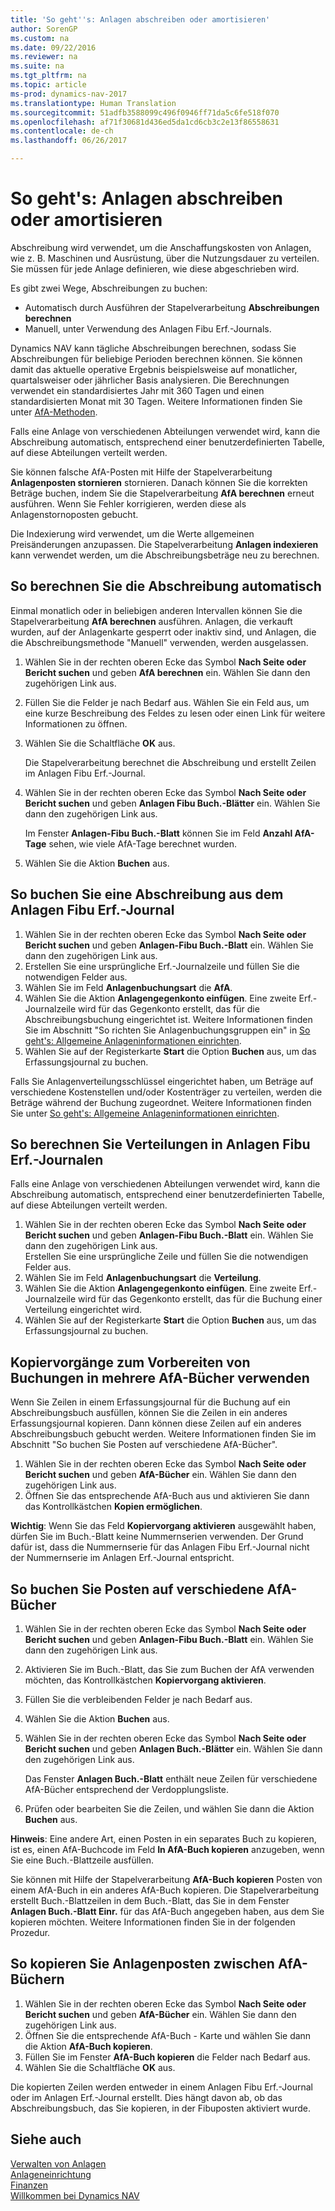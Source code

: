 ```yaml
---
title: 'So geht''s: Anlagen abschreiben oder amortisieren'
author: SorenGP
ms.custom: na
ms.date: 09/22/2016
ms.reviewer: na
ms.suite: na
ms.tgt_pltfrm: na
ms.topic: article
ms-prod: dynamics-nav-2017
ms.translationtype: Human Translation
ms.sourcegitcommit: 51adfb3588099c496f0946ff71da5c6fe518f070
ms.openlocfilehash: af71f30681d436ed5da1cd6cb3c2e13f86558631
ms.contentlocale: de-ch
ms.lasthandoff: 06/26/2017

---
```


# <a name="how-to-depreciate-or-amortize-fixed-assets"></a>So geht's: Anlagen abschreiben oder amortisieren
Abschreibung wird verwendet, um die Anschaffungskosten von Anlagen, wie z. B. Maschinen und Ausrüstung, über die Nutzungsdauer zu verteilen. Sie müssen für jede Anlage definieren, wie diese abgeschrieben wird.  

 Es gibt zwei Wege, Abschreibungen zu buchen:
- Automatisch durch Ausführen der Stapelverarbeitung **Abschreibungen berechnen**
- Manuell, unter Verwendung des Anlagen Fibu Erf.-Journals.  

Dynamics NAV kann tägliche Abschreibungen berechnen, sodass Sie Abschreibungen für beliebige Perioden berechnen können. Sie können damit das aktuelle operative Ergebnis beispielsweise auf monatlicher, quartalsweiser oder jährlicher Basis analysieren. Die Berechnungen verwendet ein standardisiertes Jahr mit 360 Tagen und einen standardisierten Monat mit 30 Tagen. Weitere Informationen finden Sie unter [AfA-Methoden](fa-depreciation-methods.md).

Falls eine Anlage von verschiedenen Abteilungen verwendet wird, kann die Abschreibung automatisch, entsprechend einer benutzerdefinierten Tabelle, auf diese Abteilungen verteilt werden.  

Sie können falsche AfA-Posten mit Hilfe der Stapelverarbeitung **Anlagenposten stornieren** stornieren. Danach können Sie die korrekten Beträge buchen, indem Sie die Stapelverarbeitung **AfA berechnen** erneut ausführen. Wenn Sie Fehler korrigieren, werden diese als Anlagenstornoposten gebucht.  

Die Indexierung wird verwendet, um die Werte allgemeinen Preisänderungen anzupassen. Die Stapelverarbeitung **Anlagen indexieren** kann verwendet werden, um die Abschreibungsbeträge neu zu berechnen.  

## <a name="to-calculate-a-depreciation-automatically"></a>So berechnen Sie die Abschreibung automatisch
Einmal monatlich oder in beliebigen anderen Intervallen können Sie die Stapelverarbeitung **AfA berechnen** ausführen. Anlagen, die verkauft wurden, auf der Anlagenkarte gesperrt oder inaktiv sind, und Anlagen, die die Abschreibungsmethode "Manuell" verwenden, werden ausgelassen.    

1. Wählen Sie in der rechten oberen Ecke das Symbol **Nach Seite oder Bericht suchen** und geben **AfA berechnen** ein. Wählen Sie dann den zugehörigen Link aus.  
2. Füllen Sie die Felder je nach Bedarf aus. Wählen Sie ein Feld aus, um eine kurze Beschreibung des Feldes zu lesen oder einen Link für weitere Informationen zu öffnen.
3. Wählen Sie die Schaltfläche **OK** aus.  

    Die Stapelverarbeitung berechnet die Abschreibung und erstellt Zeilen im Anlagen Fibu Erf.-Journal.  
4. Wählen Sie in der rechten oberen Ecke das Symbol **Nach Seite oder Bericht suchen** und geben **Anlagen Fibu Buch.-Blätter** ein. Wählen Sie dann den zugehörigen Link aus.

    Im Fenster **Anlagen-Fibu Buch.-Blatt** können Sie im Feld **Anzahl AfA-Tage** sehen, wie viele AfA-Tage berechnet wurden.  
5. Wählen Sie die Aktion **Buchen** aus.

## <a name="to-post-a-depreciation-manually-from-the-fixed-asset-gl-journal"></a>So buchen Sie eine Abschreibung aus dem Anlagen Fibu Erf.-Journal
1. Wählen Sie in der rechten oberen Ecke das Symbol **Nach Seite oder Bericht suchen** und geben **Anlagen-Fibu Buch.-Blatt** ein. Wählen Sie dann den zugehörigen Link aus.  
2. Erstellen Sie eine ursprüngliche Erf.-Journalzeile und füllen Sie die notwendigen Felder aus.
3. Wählen Sie im Feld **Anlagenbuchungsart** die **AfA**.
4. Wählen Sie die Aktion **Anlagengegenkonto einfügen**. Eine zweite Erf.-Journalzeile wird für das Gegenkonto erstellt, das für die Abschreibungsbuchung eingerichtet ist. Weitere Informationen finden Sie im Abschnitt "So richten Sie Anlagenbuchungsgruppen ein" in [So geht's: Allgemeine Anlageninformationen einrichten](fa-how-setup-general.md).
5. Wählen Sie auf der Registerkarte **Start** die Option **Buchen** aus, um das Erfassungsjournal zu buchen.

Falls Sie Anlagenverteilungsschlüssel eingerichtet haben, um Beträge auf verschiedene Kostenstellen und/oder Kostenträger zu verteilen, werden die Beträge während der Buchung zugeordnet. Weitere Informationen finden Sie unter [So geht's: Allgemeine Anlageninformationen einrichten](fa-how-setup-general.md).

## <a name="to-calculate-allocations-in-the-fixed-asset-gl-journal"></a>So berechnen Sie Verteilungen in Anlagen Fibu Erf.-Journalen
Falls eine Anlage von verschiedenen Abteilungen verwendet wird, kann die Abschreibung automatisch, entsprechend einer benutzerdefinierten Tabelle, auf diese Abteilungen verteilt werden.  

1. Wählen Sie in der rechten oberen Ecke das Symbol **Nach Seite oder Bericht suchen** und geben **Anlagen-Fibu Buch.-Blatt** ein. Wählen Sie dann den zugehörigen Link aus.   
Erstellen Sie eine ursprüngliche Zeile und füllen Sie die notwendigen Felder aus.
3. Wählen Sie im Feld **Anlagenbuchungsart** die **Verteilung**.
4. Wählen Sie die Aktion **Anlagengegenkonto einfügen**. Eine zweite Erf.-Journalzeile wird für das Gegenkonto erstellt, das für die Buchung einer Verteilung eingerichtet wird.
5. Wählen Sie auf der Registerkarte **Start** die Option **Buchen** aus, um das Erfassungsjournal zu buchen.

## <a name="use-duplication-lists-to-prepare-to-post-to-multiple-depreciation-books"></a>Kopiervorgänge zum Vorbereiten von Buchungen in mehrere AfA-Bücher verwenden  
Wenn Sie Zeilen in einem Erfassungsjournal für die Buchung auf ein Abschreibungsbuch ausfüllen, können Sie die Zeilen in ein anderes Erfassungsjournal kopieren. Dann können diese Zeilen auf ein anderes Abschreibungsbuch gebucht werden. Weitere Informationen finden Sie im Abschnitt "So buchen Sie Posten auf verschiedene AfA-Bücher".

1. Wählen Sie in der rechten oberen Ecke das Symbol **Nach Seite oder Bericht suchen** und geben **AfA-Bücher** ein. Wählen Sie dann den zugehörigen Link aus.  
2. Öffnen Sie das entsprechende AfA-Buch aus und aktivieren Sie dann das Kontrollkästchen **Kopien ermöglichen**.  

**Wichtig**: Wenn Sie das Feld **Kopiervorgang aktivieren** ausgewählt haben, dürfen Sie im Buch.-Blatt keine Nummernserien verwenden. Der Grund dafür ist, dass die Nummernserie für das Anlagen Fibu Erf.-Journal nicht der Nummernserie im Anlagen Erf.-Journal entspricht.

## <a name="to-post-entries-to-different-depreciation-books"></a>So buchen Sie Posten auf verschiedene AfA-Bücher  
1. Wählen Sie in der rechten oberen Ecke das Symbol **Nach Seite oder Bericht suchen** und geben **Anlagen-Fibu Buch.-Blatt** ein. Wählen Sie dann den zugehörigen Link aus.
2. Aktivieren Sie im Buch.-Blatt, das Sie zum Buchen der AfA verwenden möchten, das Kontrollkästchen **Kopiervorgang aktivieren**.
3. Füllen Sie die verbleibenden Felder je nach Bedarf aus.
4. Wählen Sie die Aktion **Buchen** aus.
5. Wählen Sie in der rechten oberen Ecke das Symbol **Nach Seite oder Bericht suchen** und geben **Anlagen Buch.-Blätter** ein. Wählen Sie dann den zugehörigen Link aus.

    Das Fenster **Anlagen Buch.-Blatt** enthält neue Zeilen für verschiedene AfA-Bücher entsprechend der Verdopplungsliste.   

6. Prüfen oder bearbeiten Sie die Zeilen, und wählen Sie dann die Aktion **Buchen** aus.

**Hinweis**: Eine andere Art, einen Posten in ein separates Buch zu kopieren, ist es, einen AfA-Buchcode im Feld **In AfA-Buch kopieren** anzugeben, wenn Sie eine Buch.-Blattzeile ausfüllen.

Sie können mit Hilfe der Stapelverarbeitung **AfA-Buch kopieren** Posten von einem AfA-Buch in ein anderes AfA-Buch kopieren. Die Stapelverarbeitung erstellt Buch.-Blattzeilen in dem Buch.-Blatt, das Sie in dem Fenster **Anlagen Buch.-Blatt Einr.** für das AfA-Buch angegeben haben, aus dem Sie kopieren möchten. Weitere Informationen finden Sie in der folgenden Prozedur.

## <a name="to-copy-fixed-asset-ledger-entries-between-depreciation-books"></a>So kopieren Sie Anlagenposten zwischen AfA-Büchern  
1. Wählen Sie in der rechten oberen Ecke das Symbol **Nach Seite oder Bericht suchen** und geben **AfA-Bücher** ein. Wählen Sie dann den zugehörigen Link aus.
2. Öffnen Sie die entsprechende AfA-Buch - Karte und wählen Sie dann die Aktion **AfA-Buch kopieren**.  
3. Füllen Sie im Fenster **AfA-Buch kopieren** die Felder nach Bedarf aus.  
4. Wählen Sie die Schaltfläche **OK** aus.  

Die kopierten Zeilen werden entweder in einem Anlagen Fibu Erf.-Journal oder im Anlagen Erf.-Journal erstellt. Dies hängt davon ab, ob das Abschreibungsbuch, das Sie kopieren, in der Fibuposten aktiviert wurde.

## <a name="see-also"></a>Siehe auch
[Verwalten von Anlagen](fa-manage.md)  
[Anlageneinrichtung](fa-setup.md)  
[Finanzen](finance-setup.md)  
[Willkommen bei Dynamics NAV](across-get-started.md)

